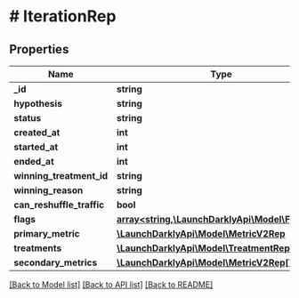 # # IterationRep

## Properties

Name | Type | Description | Notes
------------ | ------------- | ------------- | -------------
**_id** | **string** |  | [optional]
**hypothesis** | **string** |  |
**status** | **string** |  |
**created_at** | **int** |  |
**started_at** | **int** |  | [optional]
**ended_at** | **int** |  | [optional]
**winning_treatment_id** | **string** |  | [optional]
**winning_reason** | **string** |  | [optional]
**can_reshuffle_traffic** | **bool** |  | [optional]
**flags** | [**array<string,\LaunchDarklyApi\Model\FlagRep>**](FlagRep.md) |  | [optional]
**primary_metric** | [**\LaunchDarklyApi\Model\MetricV2Rep**](MetricV2Rep.md) |  | [optional]
**treatments** | [**\LaunchDarklyApi\Model\TreatmentRep[]**](TreatmentRep.md) |  | [optional]
**secondary_metrics** | [**\LaunchDarklyApi\Model\MetricV2Rep[]**](MetricV2Rep.md) |  | [optional]

[[Back to Model list]](../../README.md#models) [[Back to API list]](../../README.md#endpoints) [[Back to README]](../../README.md)
